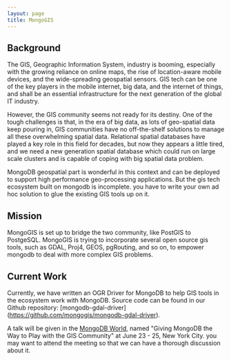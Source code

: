 ```yaml
---
layout: page
title: MongoGIS
---
```


## Background

The GIS, Geographic Information System, industry is booming, especially with the growing reliance on online maps, the rise of location-aware mobile devices, and the wide-spreading geospatial sensors. GIS tech can be one of the key players in the mobile internet, big data, and the internet of things, and shall be an essential infrastructure for the next generation of the global IT industry.


However, the GIS community seems not ready for its destiny. One of the tough challenges is that, in the era of big data, as lots of geo-spatial data keep pouring in, GIS communities have no off-the-shelf solutions to manage all these overwhelming spatial data. Relational spatial databases have played a key role in this field for decades, but now they appears a little tired, and we need a new generation spatial database which could run on large scale clusters and is capable of coping with big spatial data problem. 


MongoDB geospatial part is wonderful in this context and can be deployed to support high performance geo-processing applications. But the gis tech ecosystem built on mongodb is incomplete. you have to write your own ad hoc solution to glue the existing GIS tools up on it. 

## Mission
MongoGIS is set up to bridge the two community, like PostGIS to PostgeSQL. MongoGIS is trying to incorporate several open source gis tools, such as GDAL, Proj4, GEOS, pgRouting, and so on, to empower mongodb to deal with more complex GIS problems.


## Current Work
Currently, we have written an OGR Driver for MongoDB to help GIS tools in the ecosystem work with MongoDB. Source code can be found in our Github repository: [mongodb-gdal-driver] (https://github.com/mongogis/mongodb-gdal-driver).

A talk will be given in the [MongoDB World](http://world.mongodb.com/mongodb-world/session/giving-mongodb-way-play-gis-community), named "Giving MongoDB the Way to Play with the GIS Community" at June 23 - 25, New York City. you may want to attend the meeting so that we can have a thorough discussion about it.
